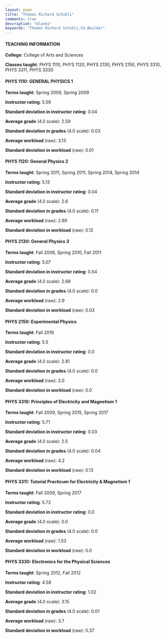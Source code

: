 ```yaml
---
layout: page
title: "Thomas Richard Schibli" 
comments: true
description: "blanks"
keywords: "Thomas Richard Schibli,CU,Boulder"
---
```

<head>
<script src="https://ajax.googleapis.com/ajax/libs/jquery/2.1.3/jquery.min.js"></script>
<script src="https://dl.dropboxusercontent.com/s/pc42nxpaw1ea4o9/highcharts.js?dl=0"></script>
<!-- <script src="../assets/js/highcharts.js"></script> -->
<style type="text/css">@font-face {
	font-family: "Bebas Neue";
	src: url(https://www.filehosting.org/file/details/544349/BebasNeue Regular.otf) format("opentype");
	}
	h1.Bebas { 
		font-family: "Bebas Neue", Verdana, Tahoma;
	}
</style>
</head>
	   
#### TEACHING INFORMATION

**College**: College of Arts and Sciences

**Classes taught**: PHYS 1110, PHYS 1120, PHYS 2130, PHYS 2150, PHYS 3310, PHYS 3311, PHYS 3330

#### PHYS 1110: GENERAL PHYSICS 1

**Terms taught**: Spring 2009, Spring 2009

**Instructor rating**: 5.59

**Standard deviation in instructor rating**: 0.04

**Average grade** (4.0 scale): 2.59

**Standard deviation in grades** (4.0 scale): 0.03

**Average workload** (raw): 3.13

**Standard deviation in workload** (raw): 0.01

#### PHYS 1120: General Physics 2

**Terms taught**: Spring 2011, Spring 2011, Spring 2014, Spring 2014

**Instructor rating**: 5.13

**Standard deviation in instructor rating**: 0.04

**Average grade** (4.0 scale): 2.6

**Standard deviation in grades** (4.0 scale): 0.11

**Average workload** (raw): 2.89

**Standard deviation in workload** (raw): 0.12

#### PHYS 2130: General Physics 3

**Terms taught**: Fall 2008, Spring 2010, Fall 2011

**Instructor rating**: 5.07

**Standard deviation in instructor rating**: 0.54

**Average grade** (4.0 scale): 2.68

**Standard deviation in grades** (4.0 scale): 0.0

**Average workload** (raw): 2.9

**Standard deviation in workload** (raw): 0.03

#### PHYS 2150: Experimental Physics

**Terms taught**: Fall 2016

**Instructor rating**: 5.5

**Standard deviation in instructor rating**: 0.0

**Average grade** (4.0 scale): 2.81

**Standard deviation in grades** (4.0 scale): 0.0

**Average workload** (raw): 2.0

**Standard deviation in workload** (raw): 0.0

#### PHYS 3310: Principles of Electricity and Magnetism 1

**Terms taught**: Fall 2009, Spring 2015, Spring 2017

**Instructor rating**: 5.71

**Standard deviation in instructor rating**: 0.03

**Average grade** (4.0 scale): 2.5

**Standard deviation in grades** (4.0 scale): 0.04

**Average workload** (raw): 4.2

**Standard deviation in workload** (raw): 0.13

#### PHYS 3311: Tutorial Practicum for Electricity & Magnetism 1

**Terms taught**: Fall 2009, Spring 2017

**Instructor rating**: 5.72

**Standard deviation in instructor rating**: 0.0

**Average grade** (4.0 scale): 0.0

**Standard deviation in grades** (4.0 scale): 0.0

**Average workload** (raw): 1.53

**Standard deviation in workload** (raw): 0.0

#### PHYS 3330: Electronics for the Physical Sciences

**Terms taught**: Spring 2012, Fall 2012

**Instructor rating**: 4.58

**Standard deviation in instructor rating**: 1.02

**Average grade** (4.0 scale): 3.15

**Standard deviation in grades** (4.0 scale): 0.01

**Average workload** (raw): 3.7

**Standard deviation in workload** (raw): 0.37


